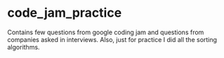 # code_jam_practice


Contains few questions from google coding jam and questions from companies asked in interviews. Also, just for practice I did all the sorting algorithms. 
